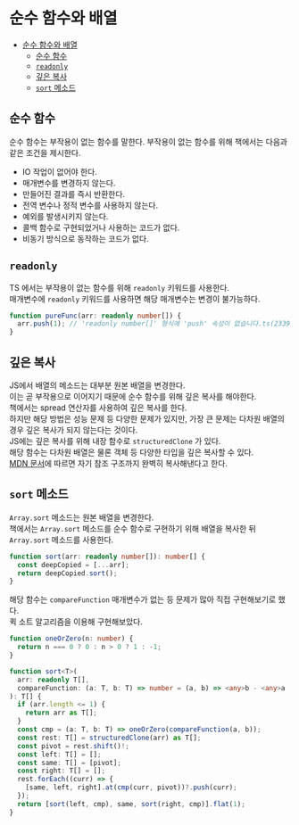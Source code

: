 # 순수 함수와 배열

- [순수 함수와 배열](#순수-함수와-배열)
  - [순수 함수](#순수-함수)
  - [`readonly`](#readonly)
  - [깊은 복사](#깊은-복사)
  - [`sort` 메소드](#sort-메소드)

## 순수 함수

순수 함수는 부작용이 없는 함수를 말한다.
부작용이 없는 함수를 위해 책에서는 다음과 같은 조건을 제시한다.

- IO 작업이 없어야 한다.
- 매개변수를 변경하지 않는다.
- 만들어진 결과를 즉시 반환한다.
- 전역 변수나 정적 변수를 사용하지 않는다.
- 예외를 발생시키지 않는다.
- 콜백 함수로 구현되었거나 사용하는 코드가 없다.
- 비동기 방식으로 동작하는 코드가 없다.

## `readonly`

TS 에서는 부작용이 없는 함수를 위해 `readonly` 키워드를 사용한다.  
매개변수에 `readonly` 키워드를 사용하면 해당 매개변수는 변경이 불가능하다.

```ts
function pureFunc(arr: readonly number[]) {
  arr.push(1); // 'readonly number[]' 형식에 'push' 속성이 없습니다.ts(2339)
}
```

## 깊은 복사

JS에서 배열의 메소드는 대부분 원본 배열을 변경한다.  
이는 곧 부작용으로 이어지기 때문에 순수 함수를 위해 깊은 복사를 해야한다.  
책에서는 spread 연산자를 사용하여 깊은 복사를 한다.  
하지만 해당 방법은 성능 문제 등 다양한 문제가 있지만, 가장 큰 문제는 다차원 배열의 경우 깊은 복사가 되지 않는다는 것이다.  
JS에는 깊은 복사를 위해 내장 함수로 `structuredClone` 가 있다.  
해당 함수는 다차원 배열은 물론 객체 등 다양한 타입을 깊은 복사할 수 있다.  
[MDN 문서](https://developer.mozilla.org/en-US/docs/Web/API/structuredClone)에 따르면 자기 참조 구조까지 완벽히 복사해낸다고 한다.

## `sort` 메소드

`Array.sort` 메소드는 원본 배열을 변경한다.  
책에서는 `Array.sort` 메소드를 순수 함수로 구현하기 위해 배열을 복사한 뒤 `Array.sort` 메소드를 사용한다.

```ts
function sort(arr: readonly number[]): number[] {
  const deepCopied = [...arr];
  return deepCopied.sort();
}
```

해당 함수는 `compareFunction` 매개변수가 없는 등 문제가 많아 직접 구현해보기로 했다.  
퀵 소트 알고리즘을 이용해 구현해보았다.

```ts
function oneOrZero(n: number) {
  return n === 0 ? 0 : n > 0 ? 1 : -1;
}

function sort<T>(
  arr: readonly T[],
  compareFunction: (a: T, b: T) => number = (a, b) => <any>b - <any>a
): T[] {
  if (arr.length <= 1) {
    return arr as T[];
  }
  const cmp = (a: T, b: T) => oneOrZero(compareFunction(a, b));
  const rest: T[] = structuredClone(arr) as T[];
  const pivot = rest.shift()!;
  const left: T[] = [];
  const same: T[] = [pivot];
  const right: T[] = [];
  rest.forEach((curr) => {
    [same, left, right].at(cmp(curr, pivot))?.push(curr);
  });
  return [sort(left, cmp), same, sort(right, cmp)].flat(1);
}
```
